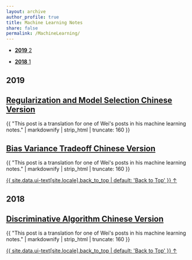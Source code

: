```yaml
---
layout: archive
author_profile: true
title: Machine Learning Notes
share: false
permalink: /MachineLearning/
---
```


<ul class="taxonomy__index">
	<li>
      <a href="#2019"> 
      	<!-- point to section id = 2018 -->
        <strong>2019</strong> <span class="taxonomy__count">2</span>
      </a>
    </li>
</ul>

<ul class="taxonomy__index">
    <li>
      <a href="#2018"> 
      	<!-- point to section id = 2018 -->
        <strong>2018</strong> <span class="taxonomy__count">1</span>
      </a>
    </li>
</ul>

<section id="2019" class="taxonomy__section">
	<h2 class="archive__subtitle">2019</h2>
	<div class="entries-{{ page.entries_layout | default: 'list' }}">
	    <h2 class="archive__item-title" itemprop="headline">
	        <a href="https://dark417.github.io/MachineLearning/sv_regularization_model_selection_ch/" rel="permalink">Regularization and Model Selection Chinese Version</a>
	    </h2>
	    <p class="archive__item-excerpt" itemprop="description">{{ "This post is a translation for one of Wei's posts in his machine learning notes." | markdownify | strip_html | truncate: 160 }}</p>
	</div>
	<div class="entries-{{ page.entries_layout | default: 'list' }}">
	    <h2 class="archive__item-title" itemprop="headline">
	        <a href="https://dark417.github.io/MachineLearning/sv_bias_variance_tradeoff_ch/" rel="permalink">Bias Variance Tradeoff Chinese Version</a>
	    </h2>
	    <p class="archive__item-excerpt" itemprop="description">{{ "This post is a translation for one of Wei's posts in his machine learning notes." | markdownify | strip_html | truncate: 160 }}</p>
	</div>
	<a href="#page-title" class="back-to-top">{{ site.data.ui-text[site.locale].back_to_top | default: 'Back to Top' }} &uarr;</a>
</section>

<section id="2018" class="taxonomy__section">
	<h2 class="archive__subtitle">2018</h2>
	<div class="entries-{{ page.entries_layout | default: 'list' }}">
	    <h2 class="archive__item-title" itemprop="headline">
	        <a href="https://dark417.github.io/MachineLearning/sv_discriminative_model_ch/" rel="permalink">Discriminative Algorithm Chinese Version</a>
	    </h2>
	    <p class="archive__item-excerpt" itemprop="description">{{ "This post is a translation for one of Wei's posts in his machine learning notes." | markdownify | strip_html | truncate: 160 }}</p>
	</div>
	<a href="#page-title" class="back-to-top">{{ site.data.ui-text[site.locale].back_to_top | default: 'Back to Top' }} &uarr;</a>
</section>